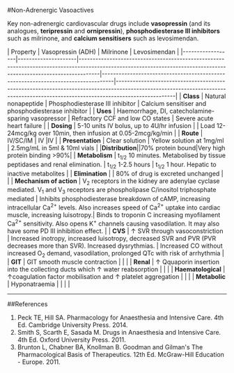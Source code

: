#Non-Adrenergic Vasoactives

Key non-adrenergic cardiovascular drugs include **vasopressin** (and its analogues, **teripressin** and **ornipressin**), **phosphodiesterase III inhibitors** such as milrinone, and **calcium sensitisers** such as levosimendan.

| Property | Vasopressin (ADH)                                                                                                                                                      | Milrinone                                                                        | Levosimendan                                                                                                                                                                    | 
|------------------|---------------------|-------------------------------------------------------------------------------------------------------------------------------------------------------------------|----------------------------------------------------------------------------------|---------------------------------------------------------------------------------------------------------------------------------------------------------------------------------| 
            |     **Class**                 | Natural nonapeptide                                                                                                                                               | Phosphodiesterase III inhibitor                                                  | Calcium sensitiser and phosphodiesterase inhibitor                                                                                                                              | 
              |     **Uses**                | Haemorrhage, DI, catecholamine-sparing vasopressor                                                                                                                | Refractory CCF and low CO states                                                 | Severe acute heart failure                                                                                                                                                      | 
            |    **Dosing**                 | 5-10 units IV bolus, up to 4U/hr infusion                                                                                                                         |                                                                                  | Load 12-24mcg/kg over 10min, then infusion at 0.05-2mcg/kg/min                                                                                                                  | 
| **Route**               | IV/SC/IM                                                                                                                                                          | IV                                                                               |IV                                                                                                                                                                                 | 
                  | **Presentation**        | Clear solution                                                                                                                                                    | Yellow solution at 1mg/ml                                                        | 2.5mg/mL in 5ml & 10ml vials                                                                                                                                                                                | 
|**Distribution**||70% protein bound|Very high protein binding >90%|
| **Metabolism**          | t<sub>1/2</sub> 10 minutes. Metabolised by tissue peptidases and renal elimination.                                                                                | t<sub>1/2</sub> 1-2.5 hours                                                      | t<sub>1/2</sub> 1 hour. Hepatic to inactive metabolites                                                                                                                         | 
                  | **Elimination**         |                                                                                                                                                                   | 80% of drug is excreted unchanged                                                |                                                                                                                                                                                 | 
| **Mechanism of action** | V<sub>2</sub> receptors in the kidney are adenylae cyclase mediated. V<sub>1</sub> and V<sub>3</sub> receptors are phospholipase C/inositol triphosphate mediated | Inhibits phosphodiesterase breakdown of cAMP, increasing intracellular Ca<sup>2+</sup> levels. Also increases speed of Ca<sup>2+</sup> uptake into cardiac muscle, increasing luisotropy.| Binds to troponin C increasing myofilament Ca<sup>2+</sup> sensitivity. Also opens K<sup>+</sup> channels causing vasodilation. It may also have some PD III inhibition effect. | 
                  | **CVS**                 | ↑ SVR through vasoconstriction                                                                                                                                    | Increased inotropy, increased luisotropy, decreased SVR and PVR (PVR decreases more than SVR). Increased dysrythmias. | Increased CO without increased O<sub>2</sub> demand, vasodilation, prolonged QTc with risk of arrhythmia                                                                                                | 
                  | **GIT**                 | GIT smooth muscle contraction                                                                                                                                     |                                                                                  |                                                                                                                                                                                 | 
|                   **Renal**               | ↑ Qquaporin insertion into the collecting ducts which ↑ water reabsorption                                                                                        |                                                                                  |                                                                                                                                                                                 | 
|                   **Haematological**      | ↑coagulation factor mobilisation and ↑ platelet aggregation                                                                                                       |                                                                                  |                                                                                                                                                                                 | 
|                   **Metabolic**           | Hyponatraemia                                                                                                                                                     |                                                                                  |                                                                                                                                                                                 | |

---
##References
1. Peck TE, Hill SA. Pharmacology for Anaesthesia and Intensive Care. 4th Ed. Cambridge University Press. 2014.  
2. Smith S, Scarth E, Sasada M. Drugs in Anaesthesia and Intensive Care. 4th Ed. Oxford University Press. 2011.
3. Brunton L, Chabner BA, Knollman B. Goodman and Gilman's The Pharmacological Basis of Therapeutics. 12th Ed. McGraw-Hill Education - Europe. 2011.
